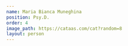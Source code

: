 ```yaml
---
name: Maria Bianca Muneghina
position: Psy.D.
order: 4
image_path: https://cataas.com/cat?random=8
layout: person
---
```

 